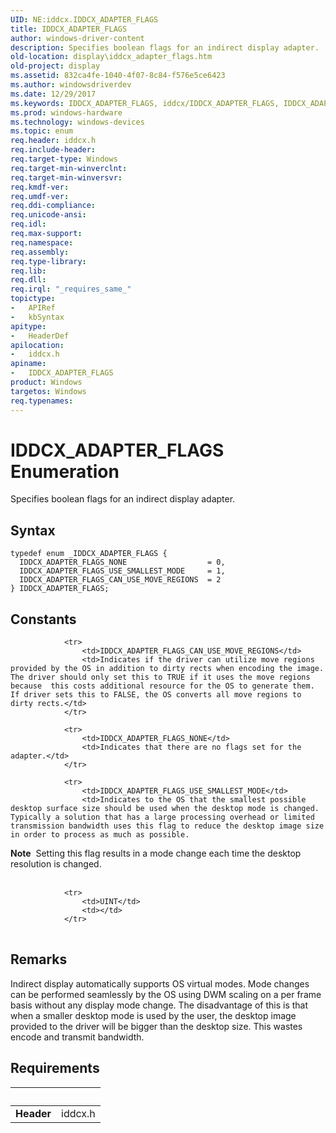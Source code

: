 ```yaml
---
UID: NE:iddcx.IDDCX_ADAPTER_FLAGS
title: IDDCX_ADAPTER_FLAGS
author: windows-driver-content
description: Specifies boolean flags for an indirect display adapter.
old-location: display\iddcx_adapter_flags.htm
old-project: display
ms.assetid: 832ca4fe-1040-4f07-8c84-f576e5ce6423
ms.author: windowsdriverdev
ms.date: 12/29/2017
ms.keywords: IDDCX_ADAPTER_FLAGS, iddcx/IDDCX_ADAPTER_FLAGS, IDDCX_ADAPTER_FLAGS enumeration [Display Devices], iddcx/IDDCX_ADAPTER_FLAGS_NONE, display.iddcx_adapter_flags, iddcx/IDDCX_ADAPTER_FLAGS_USE_SMALLEST_MODE, IDDCX_ADAPTER_FLAGS_CAN_USE_MOVE_REGIONS, iddcx/IDDCX_ADAPTER_FLAGS_CAN_USE_MOVE_REGIONS, IDDCX_ADAPTER_FLAGS_USE_SMALLEST_MODE, IDDCX_ADAPTER_FLAGS_NONE
ms.prod: windows-hardware
ms.technology: windows-devices
ms.topic: enum
req.header: iddcx.h
req.include-header: 
req.target-type: Windows
req.target-min-winverclnt: 
req.target-min-winversvr: 
req.kmdf-ver: 
req.umdf-ver: 
req.ddi-compliance: 
req.unicode-ansi: 
req.idl: 
req.max-support: 
req.namespace: 
req.assembly: 
req.type-library: 
req.lib: 
req.dll: 
req.irql: "_requires_same_"
topictype:
-	APIRef
-	kbSyntax
apitype:
-	HeaderDef
apilocation:
-	iddcx.h
apiname:
-	IDDCX_ADAPTER_FLAGS
product: Windows
targetos: Windows
req.typenames: 
---
```


# IDDCX_ADAPTER_FLAGS Enumeration
Specifies boolean flags for an indirect display adapter.

## Syntax
````
typedef enum _IDDCX_ADAPTER_FLAGS { 
  IDDCX_ADAPTER_FLAGS_NONE                  = 0,
  IDDCX_ADAPTER_FLAGS_USE_SMALLEST_MODE     = 1,
  IDDCX_ADAPTER_FLAGS_CAN_USE_MOVE_REGIONS  = 2
} IDDCX_ADAPTER_FLAGS;
````

## Constants

<table>
            
                <tr>
                    <td>IDDCX_ADAPTER_FLAGS_CAN_USE_MOVE_REGIONS</td>
                    <td>Indicates if the driver can utilize move regions provided by the OS in addition to dirty rects when encoding the image.  The driver should only set this to TRUE if it uses the move regions because  this costs additional resource for the OS to generate them. If driver sets this to FALSE, the OS converts all move regions to dirty rects.</td>
                </tr>
            
                <tr>
                    <td>IDDCX_ADAPTER_FLAGS_NONE</td>
                    <td>Indicates that there are no flags set for the adapter.</td>
                </tr>
            
                <tr>
                    <td>IDDCX_ADAPTER_FLAGS_USE_SMALLEST_MODE</td>
                    <td>Indicates to the OS that the smallest possible desktop surface size should be used when the desktop mode is changed. Typically a solution that has a large processing overhead or limited transmission bandwidth uses this flag to reduce the desktop image size in order to process as much as possible. 

<div class="alert"><b>Note</b>  Setting this flag results in a mode change each time the desktop resolution is changed.</div>
<div> </div></td>
                </tr>
            
                <tr>
                    <td>UINT</td>
                    <td></td>
                </tr>
</table>

## Remarks

Indirect display automatically supports OS virtual modes.  Mode changes can be performed seamlessly by the OS using DWM scaling on a per frame basis without any display mode change. The disadvantage of this is that when a smaller desktop mode is used by the user, the desktop image provided to the driver will be bigger than the desktop size. 		This wastes encode and transmit bandwidth.

## Requirements
| &nbsp; | &nbsp; |
| ---- |:---- |
| **Header** | iddcx.h |